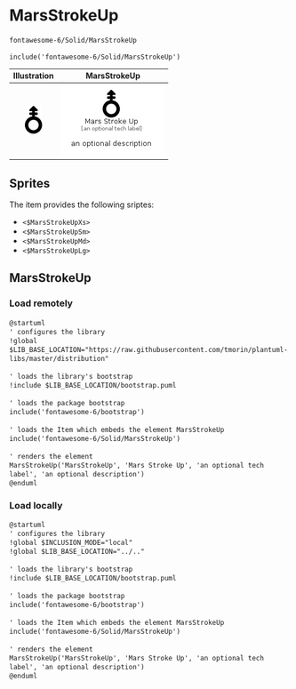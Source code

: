 # MarsStrokeUp


```text
fontawesome-6/Solid/MarsStrokeUp
```

```text
include('fontawesome-6/Solid/MarsStrokeUp')
```



| Illustration | MarsStrokeUp |
| :---: | :---: |
| ![illustration for Illustration](../../fontawesome-6/Solid/MarsStrokeUp.png) | ![illustration for MarsStrokeUp](../../fontawesome-6/Solid/MarsStrokeUp.Local.png) |



## Sprites
The item provides the following sriptes:

- `<$MarsStrokeUpXs>`
- `<$MarsStrokeUpSm>`
- `<$MarsStrokeUpMd>`
- `<$MarsStrokeUpLg>`





## MarsStrokeUp

### Load remotely
```plantuml
@startuml
' configures the library
!global $LIB_BASE_LOCATION="https://raw.githubusercontent.com/tmorin/plantuml-libs/master/distribution"

' loads the library's bootstrap
!include $LIB_BASE_LOCATION/bootstrap.puml

' loads the package bootstrap
include('fontawesome-6/bootstrap')

' loads the Item which embeds the element MarsStrokeUp
include('fontawesome-6/Solid/MarsStrokeUp')

' renders the element
MarsStrokeUp('MarsStrokeUp', 'Mars Stroke Up', 'an optional tech label', 'an optional description')
@enduml
```

### Load locally
```plantuml
@startuml
' configures the library
!global $INCLUSION_MODE="local"
!global $LIB_BASE_LOCATION="../.."

' loads the library's bootstrap
!include $LIB_BASE_LOCATION/bootstrap.puml

' loads the package bootstrap
include('fontawesome-6/bootstrap')

' loads the Item which embeds the element MarsStrokeUp
include('fontawesome-6/Solid/MarsStrokeUp')

' renders the element
MarsStrokeUp('MarsStrokeUp', 'Mars Stroke Up', 'an optional tech label', 'an optional description')
@enduml
```

